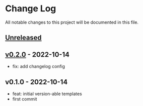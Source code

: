 # Change Log

All notable changes to this project will be documented in this file.

<a name="unreleased"></a>
## [Unreleased]



<a name="v0.2.0"></a>
## [v0.2.0] - 2022-10-14

- fix: add changelog config


<a name="v0.1.0"></a>
## v0.1.0 - 2022-10-14

- feat: initial version-able templates
- first commit


[Unreleased]: https://github.com/observeinc/cloudformation-aws-collection/compare/v0.2.0...HEAD
[v0.2.0]: https://github.com/observeinc/cloudformation-aws-collection/compare/v0.1.0...v0.2.0
